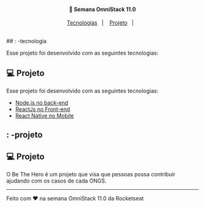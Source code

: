 <h4 align="center">
  🚀 Semana OmniStack 11.0
</h4>

<p align="center">
  <a href="#-tecnologia">Tecnologias</a>&nbsp;&nbsp;&nbsp;|&nbsp;&nbsp;&nbsp;
  <a href="#-projeto">Projeto</a>&nbsp;&nbsp;&nbsp;|&nbsp;&nbsp;&nbsp;
</p>

<br>
## : -tecnologia

Esse projeto foi desenvolvido com as seguintes tecnologias:

## 💻 Projeto

Esse projeto foi desenvolvido com as seguintes tecnologias:

- [Node.js no back-end](https://nodejs.org/en/)
- [ReactJs no Front-end](https://reactjs.org)
- [React Native no Mobile](https://facebook.github.io/react-native/)


## : -projeto

## 💻 Projeto

O Be The Hero é um projeto que visa que pessoas possa contribuir ajudando com os casos de cada ONGS.


---

Feito com ♥ na semana OmniStack 11.0 da Rocketseat 
